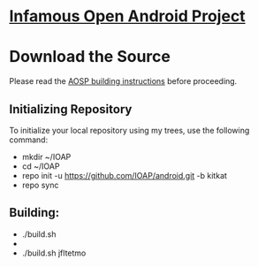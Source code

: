 [Infamous Open Android Project](http://www.infamousdevelopment.com/)
====================================


Download the Source
===================

Please read the [AOSP building instructions](http://source.android.com/source/index.html) before proceeding.

Initializing Repository
-----------------------

To initialize your local repository using my trees, use the following command:

*   mkdir ~/IOAP
*   cd ~/IOAP
*   repo init -u https://github.com/IOAP/android.git -b kitkat
*   repo sync


Building:
----------

*   ./build.sh <device>
*
*   ./build.sh jfltetmo

